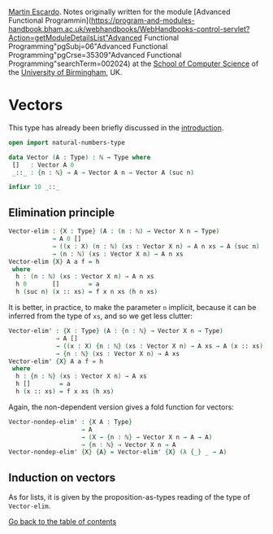 
[Martin Escardo](Https://www.Cs.Bham.Ac.Uk/~mhe/).
Notes originally written for the module [Advanced Functional Programmin](https://program-and-modules-handbook.bham.ac.uk/webhandbooks/WebHandbooks-control-servlet?Action=getModuleDetailsList"Advanced Functional Programming"pgSubj=06"Advanced Functional Programming"pgCrse=35309"Advanced Functional Programming"searchTerm=002024)
at the [School of Computer Science](https://www.birmingham.ac.uk/schools/computer-science/index.aspx) of the [University of Birmingham](https://www.birmingham.ac.uk/index.aspx), UK.


<!--
```agda
{-# OPTIONS --without-K --safe #-}

module Vector where

open import general-notation
open import natural-numbers-type
```
-->
# Vectors

This type has already been briefly discussed in the [introduction](introduction.lagda.md).
```agda
open import natural-numbers-type

data Vector (A : Type) : ℕ → Type where
 []   : Vector A 0
 _::_ : {n : ℕ} → A → Vector A n → Vector A (suc n)

infixr 10 _::_
```

## Elimination principle

```agda
Vector-elim : {X : Type} (A : (n : ℕ) → Vector X n → Type)
            → A 0 []
            → ((x : X) (n : ℕ) (xs : Vector X n) → A n xs → A (suc n) (x :: xs))
            → (n : ℕ) (xs : Vector X n) → A n xs
Vector-elim {X} A a f = h
 where
  h : (n : ℕ) (xs : Vector X n) → A n xs
  h 0       []        = a
  h (suc n) (x :: xs) = f x n xs (h n xs)
```
It is better, in practice, to make the parameter `n` implicit, because it can be inferred from the type of `xs`, and so we get less clutter:
```agda
Vector-elim' : {X : Type} (A : {n : ℕ} → Vector X n → Type)
             → A []
             → ((x : X) {n : ℕ} (xs : Vector X n) → A xs → A (x :: xs))
             → {n : ℕ} (xs : Vector X n) → A xs
Vector-elim' {X} A a f = h
 where
  h : {n : ℕ} (xs : Vector X n) → A xs
  h []        = a
  h (x :: xs) = f x xs (h xs)
```
Again, the non-dependent version gives a fold function for vectors:
```agda
Vector-nondep-elim' : {X A : Type}
                    → A
                    → (X → {n : ℕ} → Vector X n → A → A)
                    → {n : ℕ} → Vector X n → A
Vector-nondep-elim' {X} {A} = Vector-elim' {X} (λ {_} _ → A)
```

## Induction on vectors

As for lists, it is given by the proposition-as-types reading of the type of `Vector-elim`.

[Go back to the table of contents](https://martinescardo.github.io/HoTTEST-Summer-School/)
